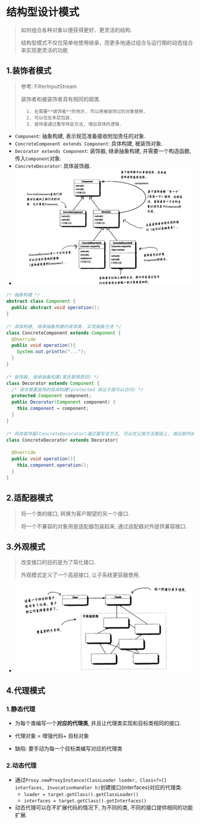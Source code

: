 # 结构型设计模式

> 如何组合各种对象以便获得更好、更灵活的结构.
>
> 结构型模式不仅仅简单地使用继承，而更多地通过组合与运行期的动态组合来实现更灵活的功能

## 1.装饰者模式

> 参考: FilterInputStream
>
> 装饰者和被装饰者具有相同的超类.
>
>    	1. 在需要**装饰者**的地方, 可以用被装饰过的对象替换.
>    	2. 可以住在多层包装.
>    	3. 装饰者通过重写特定方法, 增加具体的逻辑. 

- `Component`: 抽象构建, 表示规范准备接收附加责任的对象.
- `ConcreteComponent extends Component`: 具体构建, 被装饰对象.
- `Decorator extends Component`: 装饰器, 继承抽象构建, 并需要一个构造函数, 传入`Component`对象.
- `ConcreteDecorator`: 具体装饰器.
- ![装饰者模式](./image/装饰者.jpg)

```java
/* 抽象构建 */
abstract class Component {
  public abstract void operation();
}

/* 具体构建, 继承抽象构建的具体类. 实现抽象方法 */
class ConcreteComponent extends Component {
  @Override
  public void operation(){
    System.out.println("...");
  }
}

/* 装饰器, 继承抽象构建(里氏替换原则) */
class Decorator extends Component {
  /* 保存需要装饰的具体构建(protected 保证子类可以访问) */
  protected Component component;
  public Decorator(Component component) {
    this.component = component;
  }
}

/* 具体装饰器(ConcreteDecorator)通过重写该方法, 可以在父类方法基础上, 做出额外操作 */
class ConcreteDecorator extends Decorator{

  @Override
  public void operation(){
    this.component.operation();
  }
}
```

## 2.适配器模式

> 将一个类的接口, 转换为客户期望的另一个接口.
>
> 将一个不兼容的对象用是适配器包装起来, 通过适配器对外提供兼容接口.

## 3.外观模式

> 改变接口的目的是为了简化接口.
>
> 外观模式定义了一个高层接口, 让子系统更容器使用.

- ![外观模式](./image/外观模式.jpg)

## 4.代理模式

### 1.静态代理

- 为每个类编写一个**对应的代理类**, 并且让代理类实现和目标类相同的接口.

- 代理对象 = 增强代码+ 目标对象

- 缺陷: 要手动为每一个目标类编写对应的代理类

### 2.动态代理

- 通过`Proxy.newProxyInstance(ClassLoader loader, Class<?>[] interfaces, InvocationHandler h)`创建接口(interfaces)对应的代理类.
    - `loader = target.getClass().getClassLoader()`
    - `interfaces = target.getClass().getInterfaces()`
- 动态代理可以在不扩展代码的情况下, 为不同的类, 不同的接口提供相同的功能扩展.